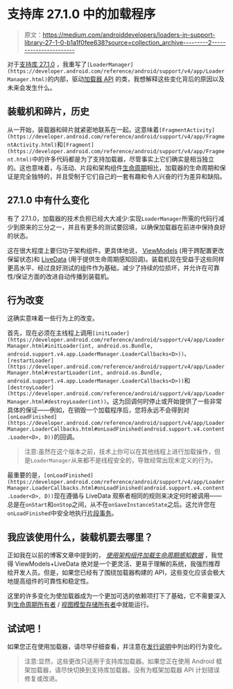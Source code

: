 # 支持库 27.1.0 中的加载程序

> 原文：<https://medium.com/androiddevelopers/loaders-in-support-library-27-1-0-b1a1f0fee638?source=collection_archive---------2----------------------->

对于[支持库 27.1.0](https://developer.android.com/topic/libraries/support-library/revisions.html#27-1-0) ，我重写了`[LoaderManager](https://developer.android.com/reference/android/support/v4/app/LoaderManager.html)`的内部，驱动[加载器 API](https://developer.android.com/guide/components/loaders.html) 的类，我想解释这些变化背后的原因以及未来会发生什么。

## 装载机和碎片，历史

从一开始，装载器和碎片就紧密地联系在一起。这意味着`[FragmentActivity](https://developer.android.com/reference/android/support/v4/app/FragmentActivity.html)`和`[Fragment](https://developer.android.com/reference/android/support/v4/app/Fragment.html)`中的许多代码都是为了支持加载器，尽管事实上它们确实是相当独立的。这也意味着，与活动、片段和架构组件[生命周期](https://developer.android.com/topic/libraries/architecture/lifecycle.html)相比，加载器的生命周期和保证是完全独特的，并且受制于它们自己的一套有趣和令人兴奋的行为差异和缺陷。

## 27.1.0 中有什么变化

有了 27.1.0，加载器的技术负担已经大大减少:实现`LoaderManager`所需的代码行减少到原来的三分之一，并且有更多的测试要回填，以确保加载器在前进中保持良好的状态。

这在很大程度上要归功于架构组件。更具体地说， [ViewModels](https://developer.android.com/topic/libraries/architecture/viewmodel.html) (用于跨配置更改保留状态)和 [LiveData](https://developer.android.com/topic/libraries/architecture/livedata.html) (用于提供生命周期感知回调)。装载机现在受益于这些同样更高水平、经过良好测试的组件作为基础，减少了持续的位损坏，并允许在可靠性/保证方面的改进自动传播到装载机。

## 行为改变

这确实意味着一些行为上的改变。

首先，现在必须在主线程上调用`[initLoader](https://developer.android.com/reference/android/support/v4/app/LoaderManager.html#initLoader(int, android.os.Bundle, android.support.v4.app.LoaderManager.LoaderCallbacks<D>))`、`[restartLoader](https://developer.android.com/reference/android/support/v4/app/LoaderManager.html#restartLoader(int, android.os.Bundle, android.support.v4.app.LoaderManager.LoaderCallbacks<D>))`和`[destroyLoader](https://developer.android.com/reference/android/support/v4/app/LoaderManager.html#destroyLoader(int))`。这为回调何时停止或开始提供了一些非常具体的保证——例如，在销毁一个加载程序后，您将永远不会得到对`[onLoadFinished](https://developer.android.com/reference/android/support/v4/app/LoaderManager.LoaderCallbacks.html#onLoadFinished(android.support.v4.content.Loader<D>, D))`的回调。

> 注意:虽然在这个版本之前，技术上你可以在其他线程上进行加载操作，但是`LoaderManager`从来都不是线程安全的，导致经常出现未定义的行为。

最重要的是，`[onLoadFinished](https://developer.android.com/reference/android/support/v4/app/LoaderManager.LoaderCallbacks.html#onLoadFinished(android.support.v4.content.Loader<D>, D))`现在遵循与 LiveData 观察者相同的规则来决定何时被调用——总是在`onStart`和`onStop`之间，从不在`onSaveInstanceState`之后。这允许您在`onLoadFinished`中安全地执行[片段事务](https://developer.android.com/guide/components/fragments.html#Transactions)。

## 我应该使用什么，装载机要去哪里？

正如我在以前的博客文章中提到的， [*使用架构组件加载生命周期感知数据*](/google-developers/lifecycle-aware-data-loading-with-android-architecture-components-f95484159de4) ，我觉得 ViewModels+LiveData 绝对是一个更灵活、更易于理解的系统，我强烈推荐给开发人员。但是，如果您已经有了围绕加载器构建的 API，这些变化应该会极大地提高组件的可靠性和稳定性。

这里的许多变化为使加载器成为一个更加可选的依赖项打下了基础，它不需要深入到[生命周期所有者](https://developer.android.com/reference/android/arch/lifecycle/LifecycleOwner.html) / [视图模型存储所有者](https://developer.android.com/reference/android/arch/lifecycle/ViewModelStoreOwner.html)中就能运行。

## 试试吧！

如果您正在使用加载器，请尽早仔细查看，并注意在[发行说明](https://developer.android.com/topic/libraries/support-library/revisions.html#27-1-0)中列出的行为变化。

> 注意:显然，这些更改只适用于支持库加载器。如果您正在使用 Android 框架加载器，请尽快切换到支持库加载器。没有为框架加载器 API 计划错误修复或改进。